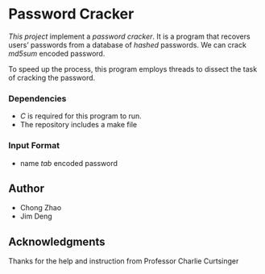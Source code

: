 # Password Cracker

_This project_ implement a _password cracker_.  It is a program that recovers users’ passwords from a database of _hashed_ passwords.  We can crack _md5sum_ encoded password.

To speed up the process, this program employs threads to dissect the task of cracking the password.



### Dependencies

* _C_ is required for this program to run.
* The repository includes a make file

### Input Format
* name _tab_ encoded password

## Author

* Chong Zhao
* Jim Deng

##  Acknowledgments

Thanks for the help and instruction from Professor Charlie Curtsinger
